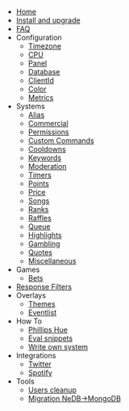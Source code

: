 * [Home](8.1.x/)
* [Install and upgrade](8.1.x/install-and-upgrade.md)
* [FAQ](8.1.x/faq.md)
* Configuration
  * [Timezone](8.1.x/configuration/timezone.md)
  * [CPU](8.1.x/configuration/cpu.md)
  * [Panel](8.1.x/configuration/panel.md)
  * [Database](8.1.x/configuration/database.md)
  * [ClientId](8.1.x/configuration/clientid.md)
  * [Color](8.1.x/configuration/color.md)
  * [Metrics](8.1.x/configuration/metrics.md)
* Systems
  * [Alias](8.1.x/commands/alias.md)
  * [Commercial](8.1.x/commands/commercial.md)
  * [Permissions](8.1.x/commands/permissions.md)
  * [Custom Commands](8.1.x/commands/custom-commands.md)
  * [Cooldowns](8.1.x/commands/cooldowns.md)
  * [Keywords](8.1.x/commands/keywords.md)
  * [Moderation](8.1.x/commands/moderation.md)
  * [Timers](8.1.x/commands/timers.md)
  * [Points](8.1.x/commands/points.md)
  * [Price](8.1.x/commands/price.md)
  * [Songs](8.1.x/commands/songs.md)
  * [Ranks](8.1.x/commands/ranks.md)
  * [Raffles](8.1.x/commands/raffles.md)
  * [Queue](8.1.x/commands/queue.md)
  * [Highlights](8.1.x/commands/highlights.md)
  * [Gambling](8.1.x/commands/gambling.md)
  * [Quotes](8.1.x/commands/quotes.md)
  * [Miscellaneous](8.1.x/commands/miscellaneous.md)
* Games
  * [Bets](8.1.x/games/bets.md)
* [Response Filters](8.1.x/filters/all.md)
* Overlays
  * [Themes](8.1.x/overlays/themes.md)
  * [Eventlist](8.1.x/overlays/eventlist.md)
* How To
  * [Phillips Hue](8.1.x/howto/phillipshue.md)
  * [Eval snippets](8.1.x/howto/eval.md)
  * [Write own system](8.1.x/howto/write-own-system.md)
* Integrations
  * [Twitter](8.1.x/integrations/twitter.md)
  * [Spotify](8.1.x/integrations/spotify.md)
* Tools
  * [Users cleanup](8.1.x/tools/users-cleanup.md)
  * [Migration NeDB->MongoDB](8.1.x/tools/migration-nedb-mongodb.md)